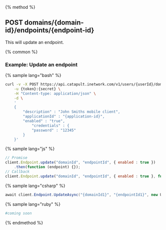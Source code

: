 {% method %}
## POST domains/{domain-id}/endpoints/{endpoint-id}
This will update an endpoint.

{% common %}
### Example: Update an endpoint

{% sample lang="bash" %}
```bash
curl -v -X POST https://api.catapult.inetwork.com/v1/users/{userId}/domains/{domain-id}/endpoints/{endpoint-id} \
	-u {token}:{secret} \
	-H "Content-type: application/json" \
	-d \
	'
	{
		"description" : "John Smiths mobile client",
		"applicationId" : "{application-id}",
		"enabled" : "true",
			"credentials" : {
			"password" : "12345"
		}
	}'
```

{% sample lang="js" %}
```js
// Promise
client.Endpoint.update("domainId", "endpointId", { enabled : true })
	.then(function (endpoint) {});
// Callback
client.Endpoint.update("domainId", "endpointId", { enabled : true }, function (err, endpoint) {});
```

{% sample lang="csharp" %}
```csharp
await client.Endpoint.UpdateAsync("{domainId1}", "{endpointId1}", new UpdateEndpointData {Enabled = true});
```

{% sample lang="ruby" %}
```ruby
#coming soon
```
{% endmethod %}
